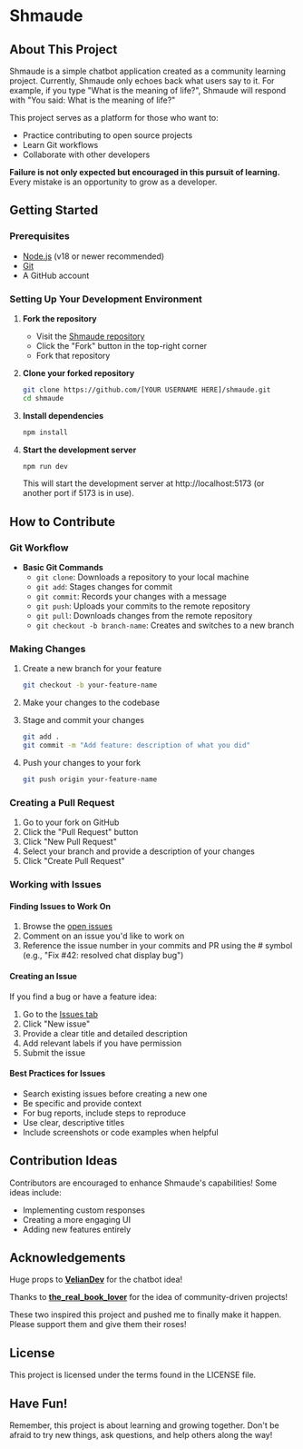 # Shmaude

## About This Project

Shmaude is a simple chatbot application created as a community learning project. Currently, Shmaude only echoes back what users say to it. For example, if you type "What is the meaning of life?", Shmaude will respond with "You said: What is the meaning of life?"

This project serves as a platform for those who want to:
- Practice contributing to open source projects
- Learn Git workflows
- Collaborate with other developers

**Failure is not only expected but encouraged in this pursuit of learning.** Every mistake is an opportunity to grow as a developer.

## Getting Started

### Prerequisites

- [Node.js](https://nodejs.org/) (v18 or newer recommended)
- [Git](https://git-scm.com/)
- A GitHub account

### Setting Up Your Development Environment

1. **Fork the repository**
   - Visit the [Shmaude repository](https://github.com/rheddev/shmaude)
   - Click the "Fork" button in the top-right corner
   - Fork that repository

2. **Clone your forked repository**
   ```bash
   git clone https://github.com/[YOUR USERNAME HERE]/shmaude.git
   cd shmaude
   ```

3. **Install dependencies**
   ```bash
   npm install
   ```

4. **Start the development server**
   ```bash
   npm run dev
   ```
   
   This will start the development server at http://localhost:5173 (or another port if 5173 is in use).

## How to Contribute

### Git Workflow

- **Basic Git Commands**
  - `git clone`: Downloads a repository to your local machine
  - `git add`: Stages changes for commit
  - `git commit`: Records your changes with a message
  - `git push`: Uploads your commits to the remote repository
  - `git pull`: Downloads changes from the remote repository
  - `git checkout -b branch-name`: Creates and switches to a new branch

### Making Changes

1. Create a new branch for your feature
   ```bash
   git checkout -b your-feature-name
   ```

2. Make your changes to the codebase

3. Stage and commit your changes
   ```bash
   git add .
   git commit -m "Add feature: description of what you did"
   ```

4. Push your changes to your fork
   ```bash
   git push origin your-feature-name
   ```

### Creating a Pull Request

1. Go to your fork on GitHub
2. Click the "Pull Request" button
3. Click "New Pull Request"
4. Select your branch and provide a description of your changes
5. Click "Create Pull Request"

### Working with Issues

#### Finding Issues to Work On
1. Browse the [open issues](https://github.com/rheddev/shmaude/issues)
2. Comment on an issue you'd like to work on
3. Reference the issue number in your commits and PR using the # symbol (e.g., "Fix #42: resolved chat display bug")

#### Creating an Issue
If you find a bug or have a feature idea:

1. Go to the [Issues tab](https://github.com/rheddev/shmaude/issues)
2. Click "New issue"
3. Provide a clear title and detailed description
4. Add relevant labels if you have permission
5. Submit the issue

#### Best Practices for Issues
- Search existing issues before creating a new one
- Be specific and provide context
- For bug reports, include steps to reproduce
- Use clear, descriptive titles
- Include screenshots or code examples when helpful

## Contribution Ideas

Contributors are encouraged to enhance Shmaude's capabilities! Some ideas include:
- Implementing custom responses
- Creating a more engaging UI
- Adding new features entirely

## Acknowledgements

Huge props to [**VelianDev**](https://www.twitch.tv/veliandev) for the chatbot idea!

Thanks to [**the_real_book_lover**](https://www.twitch.tv/the_real_book_lover) for the idea of community-driven projects!

These two inspired this project and pushed me to finally make it happen. Please support them and give them their roses!

## License

This project is licensed under the terms found in the LICENSE file.

## Have Fun!

Remember, this project is about learning and growing together. Don't be afraid to try new things, ask questions, and help others along the way!
